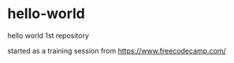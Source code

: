 # hello-world
hello world 1st repository

started as a training session from https://www.freecodecamp.com/
